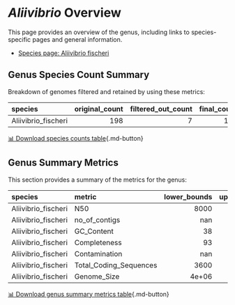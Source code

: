 # *Aliivibrio* Overview
This page provides an overview of the genus, including links to species-specific pages and general information.

- [Species page: Aliivibrio fischeri](Aliivibrio_fischeri/index.md)
## Genus Species Count Summary
Breakdown of genomes filtered and retained by using these metrics:

| species             |   original_count |   filtered_out_count |   final_count |
|:--------------------|-----------------:|---------------------:|--------------:|
| Aliivibrio_fischeri |              198 |                    7 |           191 |


[📊 Download species counts table](species_counts.csv){.md-button}
## Genus Summary Metrics
This section provides a summary of the metrics for the genus:

| species             | metric                 |   lower_bounds |   upper_bounds |
|:--------------------|:-----------------------|---------------:|---------------:|
| Aliivibrio_fischeri | N50                    |       8000     |      nan       |
| Aliivibrio_fischeri | no_of_contigs          |        nan     |      800       |
| Aliivibrio_fischeri | GC_Content             |         38     |       39       |
| Aliivibrio_fischeri | Completeness           |         93     |      nan       |
| Aliivibrio_fischeri | Contamination          |        nan     |       12       |
| Aliivibrio_fischeri | Total_Coding_Sequences |       3600     |     4400       |
| Aliivibrio_fischeri | Genome_Size            |          4e+06 |        4.6e+06 |


[📊 Download genus summary metrics table](genus_summary_metrics.csv){.md-button}

